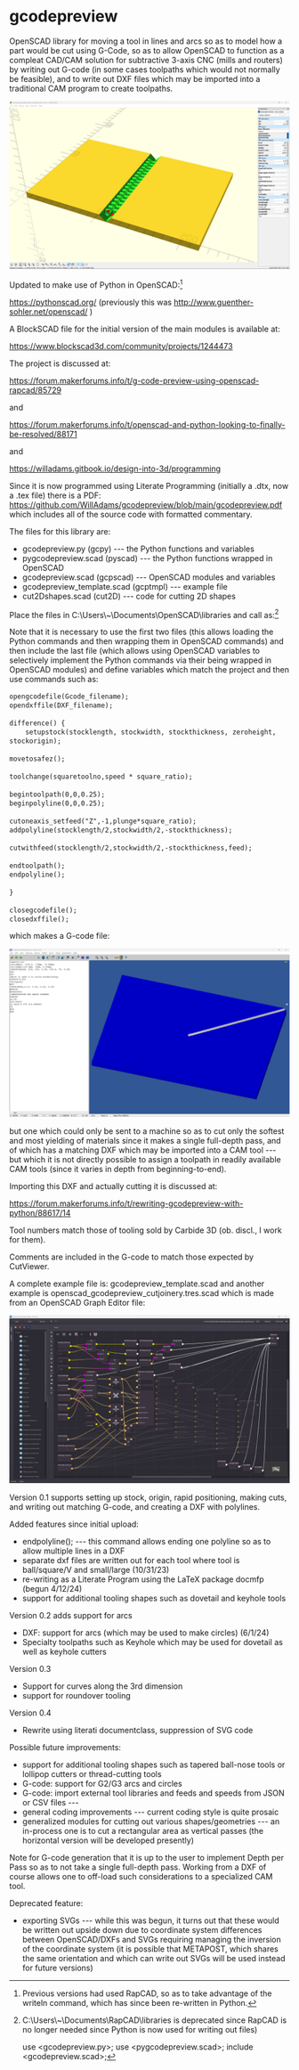 # gcodepreview

OpenSCAD library for moving a tool in lines and arcs
so as to model how a part would be cut using G-Code,
so as to allow OpenSCAD to function as a compleat
CAD/CAM solution for subtractive 3-axis CNC (mills
and routers) by writing out G-code (in some cases
toolpaths which would not normally be feasible),
and to write out DXF files which may be imported
into a traditional CAM program to create toolpaths.

![OpenSCAD Cut Joinery Module](https://raw.githubusercontent.com/WillAdams/gcodepreview/main/openscad_cutjoinery.png?raw=true)

Updated to make use of Python in OpenSCAD:[^rapcad]

[^rapcad]: Previous versions had used RapCAD, so as to take advantage of the writeln command, which has since been re-written in Python.

https://pythonscad.org/ (previously this was http://www.guenther-sohler.net/openscad/ )

A BlockSCAD file for the initial version of the
main modules is available at:

https://www.blockscad3d.com/community/projects/1244473

The project is discussed at:

https://forum.makerforums.info/t/g-code-preview-using-openscad-rapcad/85729

and

https://forum.makerforums.info/t/openscad-and-python-looking-to-finally-be-resolved/88171

and

https://willadams.gitbook.io/design-into-3d/programming

Since it is now programmed using Literate Programming
(initially a .dtx, now a .tex file) there is a PDF:
https://github.com/WillAdams/gcodepreview/blob/main/gcodepreview.pdf
which includes all of the source code with formatted
commentary.

The files for this library are:

 - gcodepreview.py (gcpy) --- the Python functions and variables
 - pygcodepreview.scad (pyscad) --- the Python functions wrapped in OpenSCAD
 - gcodepreview.scad (gcpscad) --- OpenSCAD modules and variables
 - gcodepreview_template.scad (gcptmpl) --- example file
 - cut2Dshapes.scad (cut2D) --- code for cutting 2D shapes

Place the files in C:\Users\\\~\Documents\OpenSCAD\libraries and call as:[^libraries]

[^libraries]: C:\Users\\\~\Documents\RapCAD\libraries is deprecated since RapCAD is no longer needed since Python is now used for writing out files)

    use <gcodepreview.py>;
    use <pygcodepreview.scad>;
    include <gcodepreview.scad>;

Note that it is necessary to use the first two files
(this allows loading the Python commands and then
wrapping them in OpenSCAD commands) and then include
the last file (which allows using OpenSCAD variables
to selectively implement the Python commands via their
being wrapped in OpenSCAD modules) and define
variables which match the project and then use
commands such as:

    opengcodefile(Gcode_filename);
    opendxffile(DXF_filename);

    difference() {
        setupstock(stocklength, stockwidth, stockthickness, zeroheight, stockorigin);

    movetosafez();

    toolchange(squaretoolno,speed * square_ratio);

    begintoolpath(0,0,0.25);
    beginpolyline(0,0,0.25);

    cutoneaxis_setfeed("Z",-1,plunge*square_ratio);
    addpolyline(stocklength/2,stockwidth/2,-stockthickness);

    cutwithfeed(stocklength/2,stockwidth/2,-stockthickness,feed);

    endtoolpath();
    endpolyline();

    }

    closegcodefile();
    closedxffile();

which makes a G-code file:

![OpenSCAD template G-code file](https://raw.githubusercontent.com/WillAdams/gcodepreview/main/gcodepreview_template.png?raw=true)

but one which could only be sent to a machine so as to
cut only the softest and most yielding of materials
since it makes a single full-depth pass, and of which
has a matching DXF which may be imported into a
CAM tool --- but which it is not directly possible
to assign a toolpath in readily available CAM tools
(since it varies in depth from beginning-to-end).

Importing this DXF and actually cutting it
is discussed at:

https://forum.makerforums.info/t/rewriting-gcodepreview-with-python/88617/14

Tool numbers match those of tooling sold by Carbide 3D
(ob. discl., I work for them).

Comments are included in the G-code to match those
expected by CutViewer.

A complete example file is: gcodepreview_template.scad
and another example is openscad_gcodepreview_cutjoinery.tres.scad
which is made from an OpenSCAD Graph Editor file:

![OpenSCAD Graph Editor Cut Joinery File](https://raw.githubusercontent.com/WillAdams/gcodepreview/main/OSGE_cutjoinery.png?raw=true)

Version 0.1 supports setting up stock, origin, rapid
positioning, making cuts, and writing out matching
G-code, and creating a DXF with polylines.

Added features since initial upload:

 - endpolyline(); --- this command allows ending one polyline so as to allow multiple lines in a DXF
 - separate dxf files are written out for each tool where tool is ball/square/V and small/large (10/31/23)
 - re-writing as a Literate Program using the LaTeX package docmfp (begun 4/12/24)
 - support for additional tooling shapes such as dovetail and keyhole tools

Version 0.2 adds support for arcs

 - DXF: support for arcs (which may be used to make circles) (6/1/24)
 - Specialty toolpaths such as Keyhole which may be used for dovetail as well as keyhole cutters

Version 0.3

 - Support for curves along the 3rd dimension
 - support for roundover tooling

Version 0.4

 - Rewrite using literati documentclass, suppression of SVG code

Possible future improvements:

 - support for additional tooling shapes such as tapered ball-nose tools or lollipop cutters or thread-cutting tools
 - G-code: support for G2/G3 arcs and circles
 - G-code: import external tool libraries and feeds and speeds from JSON or CSV files ---
 - general coding improvements --- current coding style is quite prosaic
 - generalized modules for cutting out various shapes/geometries --- an in-process one is to cut a rectangular area as vertical passes (the horizontal version will be developed presently)

Note for G-code generation that it is up to the user
to implement Depth per Pass so as to not take a
single full-depth pass. Working from a DXF of course
allows one to off-load such considerations to a
specialized CAM tool.

Deprecated feature:

 - exporting SVGs --- while this was begun, it turns out that these would be written out upside down due to coordinate system differences between OpenSCAD/DXFs and SVGs requiring managing the inversion of the coordinate system (it is possible that METAPOST, which shares the same orientation and which can write out SVGs will be used instead for future versions)

